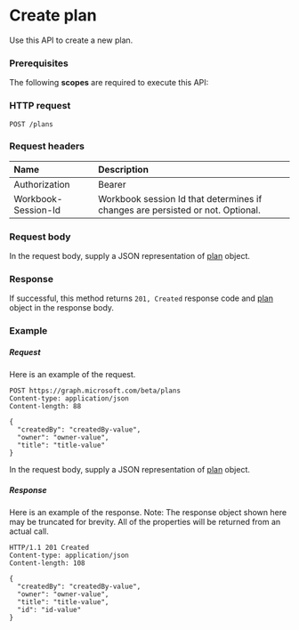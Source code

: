 # Create plan

Use this API to create a new plan.
### Prerequisites
The following **scopes** are required to execute this API: 
### HTTP request
<!-- { "blockType": "ignored" } -->
```http
POST /plans

```
### Request headers
| Name       | Description|
|:---------------|:----------|
| Authorization  | Bearer <code>|
| Workbook-Session-Id  | Workbook session Id that determines if changes are persisted or not. Optional.|

### Request body
In the request body, supply a JSON representation of [plan](../resources/plan.md) object.


### Response
If successful, this method returns `201, Created` response code and [plan](../resources/plan.md) object in the response body.

### Example
##### Request
Here is an example of the request.
<!-- {
  "blockType": "request",
  "name": "create_plan_from_plans"
}-->
```http
POST https://graph.microsoft.com/beta/plans
Content-type: application/json
Content-length: 88

{
  "createdBy": "createdBy-value",
  "owner": "owner-value",
  "title": "title-value"
}
```
In the request body, supply a JSON representation of [plan](../resources/plan.md) object.
##### Response
Here is an example of the response. Note: The response object shown here may be truncated for brevity. All of the properties will be returned from an actual call.
<!-- {
  "blockType": "response",
  "truncated": true,
  "@odata.type": "microsoft.graph.plan"
} -->
```http
HTTP/1.1 201 Created
Content-type: application/json
Content-length: 108

{
  "createdBy": "createdBy-value",
  "owner": "owner-value",
  "title": "title-value",
  "id": "id-value"
}
```

<!-- uuid: 8fcb5dbc-d5aa-4681-8e31-b001d5168d79
2015-10-25 14:57:30 UTC -->
<!-- {
  "type": "#page.annotation",
  "description": "Create plan",
  "keywords": "",
  "section": "documentation",
  "tocPath": ""
}-->